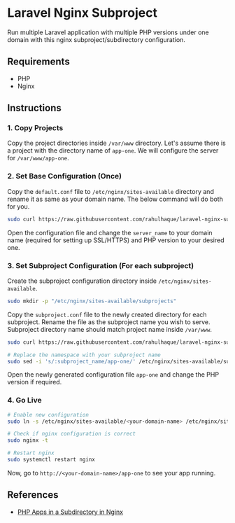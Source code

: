 # Laravel Nginx Subproject

Run multiple Laravel application with multiple PHP versions under one domain with this nginx subproject/subdirectory configuration.

## Requirements

- PHP
- Nginx

## Instructions

### 1. Copy Projects

Copy the project directories inside `/var/www` directory. Let's assume there is a project with the directory name of `app-one`. We will configure the server for `/var/www/app-one`.

### 2. Set Base Configuration (Once)

Copy the `default.conf` file to `/etc/nginx/sites-available` directory and rename it as same as your domain name. The below command will do both for you.

```bash
sudo curl https://raw.githubusercontent.com/rahulhaque/laravel-nginx-subproject/master/default.conf -o /etc/nginx/sites-available/<your-domain-name>
```

Open the configuration file and change the `server_name` to your domain name (required for setting up SSL/HTTPS) and PHP version to your desired one.

### 3. Set Subproject Configuration (For each subproject)

Create the subproject configuration directory inside `/etc/nginx/sites-available`.

```bash
sudo mkdir -p "/etc/nginx/sites-available/subprojects"
```

Copy the `subproject.conf` file to the newly created directory for each subproject. Rename the file as the subproject name you wish to serve. Subproject directory name should match project name inside `/var/www`.

```bash
sudo curl https://raw.githubusercontent.com/rahulhaque/laravel-nginx-subproject/master/subproject.conf -o /etc/nginx/sites-available/subprojects/app-one

# Replace the namespace with your subproject name
sudo sed -i 's/:subproject_name/app-one/' /etc/nginx/sites-available/subprojects/app-one
```

Open the newly generated configuration file `app-one` and change the PHP version if required.

### 4. Go Live

```bash
# Enable new configuration
sudo ln -s /etc/nginx/sites-available/<your-domain-name> /etc/nginx/sites-enabled/<your-domain-name>

# Check if nginx configuration is correct
sudo nginx -t

# Restart nginx
sudo systemctl restart nginx
```

Now, go to `http://<your-domain-name>/app-one` to see your app running.

## References

- [PHP Apps in a Subdirectory in Nginx](https://serversforhackers.com/c/nginx-php-in-subdirectory)

